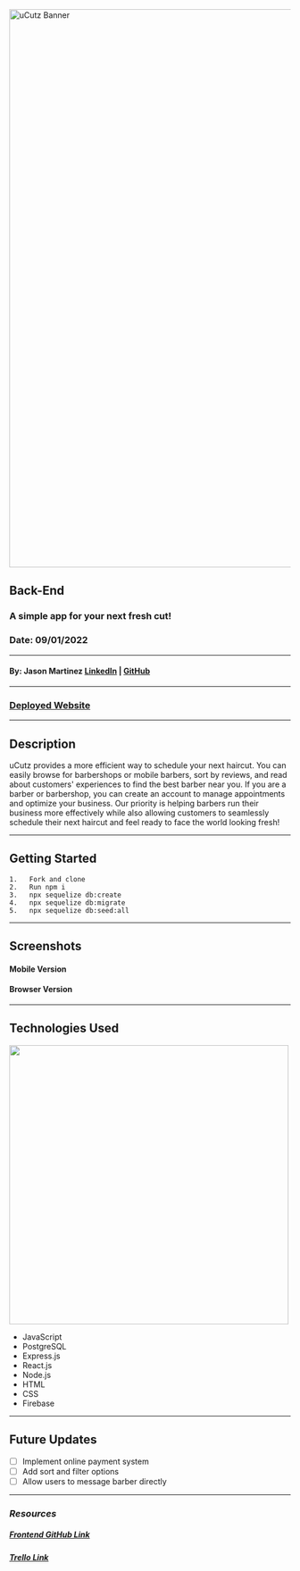 <img style="center" src="" alt="uCutz Banner"  width="1000">

## Back-End

### A simple app for your next fresh cut!

### Date: 09/01/2022

---

#### By: Jason Martinez <a href="https://www.linkedin.com/in/martinez-jason/" target="_blank" rel="noreferrer">LinkedIn</a> | <a href="https://github.com/jasonmar08" target="_blank" rel="noreferrer">GitHub</a>

---

### <a href="" target="_blank" alt="Deployed Website" rel="noreferrer">Deployed Website</a>

---

## Description

uCutz provides a more efficient way to schedule your next haircut. You can easily browse for barbershops or mobile barbers, sort by reviews, and read about customers' experiences to find the best barber near you. If you are a barber or barbershop, you can create an account to manage appointments and optimize your business. Our priority is helping barbers run their business more effectively while also allowing customers to seamlessly schedule their next haircut and feel ready to face the world looking fresh!

---

## Getting Started

    1.   Fork and clone
    2.   Run npm i
    3.   npx sequelize db:create
    4.   npx sequelize db:migrate
    5.   npx sequelize db:seed:all

---

## Screenshots

#### Mobile Version


#### Browser Version


---

## Technologies Used

<img style="center" src="https://repository-images.githubusercontent.com/248812720/56902700-c5bd-11ea-813f-ed8631377258"  width="500">

- JavaScript
- PostgreSQL
- Express.js
- React.js
- Node.js
- HTML
- CSS
- Firebase

---

## Future Updates

- [ ] Implement online payment system 
- [ ] Add sort and filter options
- [ ] Allow users to message barber directly

---

### **_Resources_**

##### [Frontend GitHub Link](https://github.com/jasonmar08/uCutz_Front_End)

##### [Trello Link](https://trello.com/invite/b/CEbsyhcc/b827462dedffdd5d0e34d487a8183d73/ucutz-full-stack-pern)